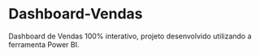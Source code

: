 # Dashboard-Vendas
Dashboard de Vendas 100% interativo, projeto desenvolvido utilizando a ferramenta Power BI.
